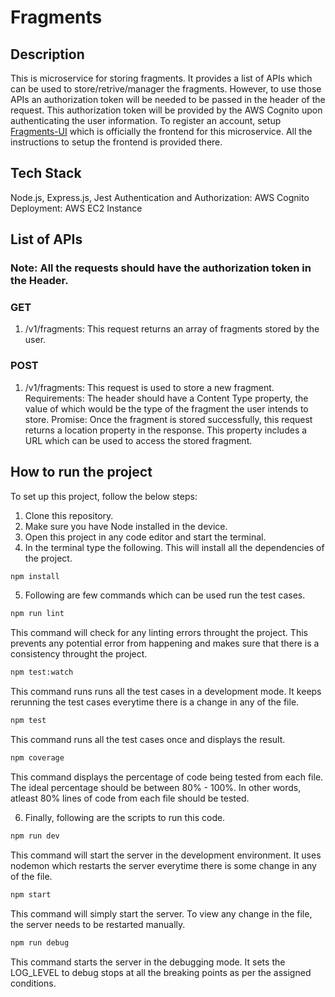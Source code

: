 # Fragments

## Description

This is microservice for storing fragments. It provides a list of APIs which can be used to store/retrive/manager the fragments. However, to use those APIs an authorization token will be needed to be passed in the header of the request. This authorization token will be provided by the AWS Cognito upon authenticating the user information. To register an account, setup <a href="https://github.com/busycaesar/Fragments-UI">Fragments-UI</a> which is officially the frontend for this microservice. All the instructions to setup the frontend is provided there.

## Tech Stack

Node.js, Express.js, Jest
Authentication and Authorization: AWS Cognito
Deployment: AWS EC2 Instance

## List of APIs

### Note: All the requests should have the authorization token in the Header. 

### GET 
1. /v1/fragments: This request returns an array of fragments stored by the user.

### POST
1. /v1/fragments: This request is used to store a new fragment.
Requirements: The header should have a Content Type property, the value of which would be the type of the fragment the user intends to store.
Promise: Once the fragment is stored successfully, this request returns a location property in the response. This property includes a URL which can be used to access the stored fragment.

## How to run the project

To set up this project, follow the below steps:

1. Clone this repository.
2. Make sure you have Node installed in the device.
3. Open this project in any code editor and start the terminal.
4. In the terminal type the following. This will install all the dependencies of the project.

```bash
npm install
```

5. Following are few commands which can be used run the test cases.

```bash
npm run lint
```

This command will check for any linting errors throught the project. This prevents any potential error from happening and makes sure that there is a consistency throught the project.

```bash
npm test:watch
```

This command runs runs all the test cases in a development mode. It keeps rerunning the test cases everytime there is a change in any of the file.

```bash
npm test
```

This command runs all the test cases once and displays the result.

```bash
npm coverage
```

This command displays the percentage of code being tested from each file. The ideal percentage should be between 80% - 100%. In other words, atleast 80% lines of code from each file should be tested.

6. Finally, following are the scripts to run this code.

```bash
npm run dev
```

This command will start the server in the development environment. It uses nodemon which restarts the server everytime there is some change in any of the file.

```bash
npm start
```

This command will simply start the server. To view any change in the file, the server needs to be restarted manually.

```bash
npm run debug
```

This command starts the server in the debugging mode. It sets the LOG_LEVEL to debug stops at all the breaking points as per the assigned conditions.
